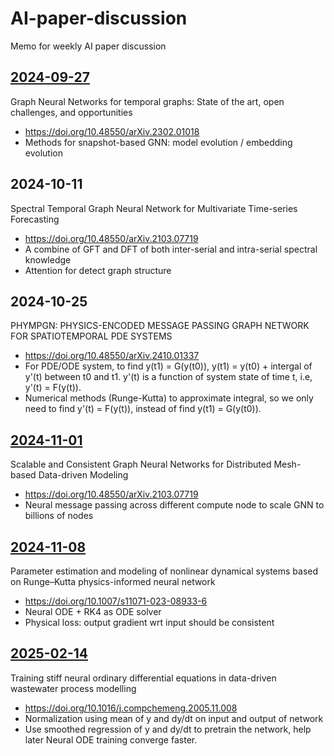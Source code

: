 # AI-paper-discussion
Memo for weekly AI paper discussion

## [2024-09-27](slides/2024-09-27.pdf)
Graph Neural Networks for temporal graphs: State of the art, open challenges, and opportunities

- https://doi.org/10.48550/arXiv.2302.01018
- Methods for snapshot-based GNN: model evolution / embedding evolution


## 2024-10-11
Spectral Temporal Graph Neural Network for Multivariate Time-series Forecasting

- https://doi.org/10.48550/arXiv.2103.07719
- A combine of GFT and DFT of both inter-serial and intra-serial spectral knowledge
- Attention for detect graph structure

## 2024-10-25

PHYMPGN: PHYSICS-ENCODED MESSAGE PASSING GRAPH NETWORK FOR SPATIOTEMPORAL PDE SYSTEMS

- https://doi.org/10.48550/arXiv.2410.01337
- For PDE/ODE system, to find y(t1) = G(y(t0)), y(t1) = y(t0) + intergal of y'(t) between t0 and t1. y'(t) is a function of system state of time t, i.e, y'(t) = F(y(t)).
- Numerical methods (Runge-Kutta) to approximate integral, so we only need to find y'(t) = F(y(t)), instead of find y(t1) = G(y(t0)).

## [2024-11-01](slides/2024-11-01.pdf)

Scalable and Consistent Graph Neural Networks for Distributed Mesh-based Data-driven Modeling

- https://doi.org/10.48550/arXiv.2103.07719
- Neural message passing across different compute node to scale GNN to billions of nodes

## [2024-11-08](slides/2024-11-08.pdf)

Parameter estimation and modeling of nonlinear dynamical systems based on Runge–Kutta physics-informed neural network

- [https://](https://doi.org/10.1007/s11071-023-08933-6)[doi.org](https://doi.org/10.1007/s11071-023-08933-6)[/10.1007/s11071-023-08933-6](https://doi.org/10.1007/s11071-023-08933-6)
- Neural ODE + RK4 as ODE solver
- Physical loss: output gradient wrt input should be consistent

## [2025-02-14](slides/2025-02-14.pdf)

Training stiff neural ordinary differential equations in data-driven wastewater process modelling

- https://doi.org/10.1016/j.compchemeng.2005.11.008
- Normalization using mean of y and dy/dt on input and output of network
- Use smoothed regression of y and dy/dt to pretrain the network, help later Neural ODE training converge faster.